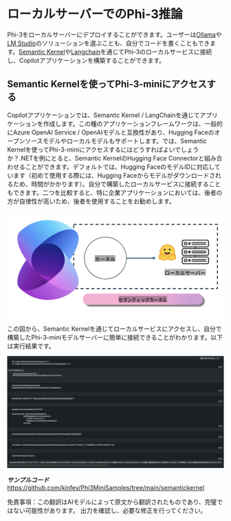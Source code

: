 # **ローカルサーバーでのPhi-3推論**

Phi-3をローカルサーバーにデプロイすることができます。ユーザーは[Ollama](https://ollama.com)や[LM Studio](https://llamaedge.com)のソリューションを選ぶことも、自分でコードを書くこともできます。[Semantic Kernel](https://github.com/microsoft/semantic-kernel?WT.mc_id=aiml-138114-kinfeylo)や[Langchain](https://www.langchain.com/)を通じてPhi-3のローカルサービスに接続し、Copilotアプリケーションを構築することができます。

## **Semantic Kernelを使ってPhi-3-miniにアクセスする**

Copilotアプリケーションでは、Semantic Kernel / LangChainを通じてアプリケーションを作成します。この種のアプリケーションフレームワークは、一般的にAzure OpenAI Service / OpenAIモデルと互換性があり、Hugging Faceのオープンソースモデルやローカルモデルもサポートします。では、Semantic Kernelを使ってPhi-3-miniにアクセスするにはどうすればよいでしょうか？.NETを例にとると、Semantic KernelのHugging Face Connectorと組み合わせることができます。デフォルトでは、Hugging FaceのモデルIDに対応しています（初めて使用する際には、Hugging Faceからモデルがダウンロードされるため、時間がかかります）。自分で構築したローカルサービスに接続することもできます。二つを比較すると、特に企業アプリケーションにおいては、後者の方が自律性が高いため、後者を使用することをお勧めします。

![sk](../../../../translated_images/sk.fc8f38bb6ac491315099aa29a2704de109fc0b052448c9bc3d7c02586c196ca4.ja.png)

この図から、Semantic Kernelを通じてローカルサービスにアクセスし、自分で構築したPhi-3-miniモデルサーバーに簡単に接続できることがわかります。以下は実行結果です。

![skrun](../../../../translated_images/skrun.f579fcb28592ba4644af8b578e66fb01923bf032b670cef44874c6550e85876d.ja.png)

***サンプルコード*** https://github.com/kinfey/Phi3MiniSamples/tree/main/semantickernel

免責事項：この翻訳はAIモデルによって原文から翻訳されたものであり、完璧ではない可能性があります。
出力を確認し、必要な修正を行ってください。